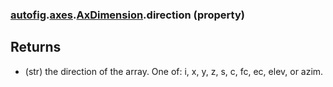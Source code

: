 ### [autofig](autofig.md).[axes](autofig.axes.md).[AxDimension](autofig.axes.AxDimension.md).direction (property)




Returns
-------
* (str) the direction of the array.  One of: i, x, y, z, s, c, fc, ec,
    elev, or azim.

